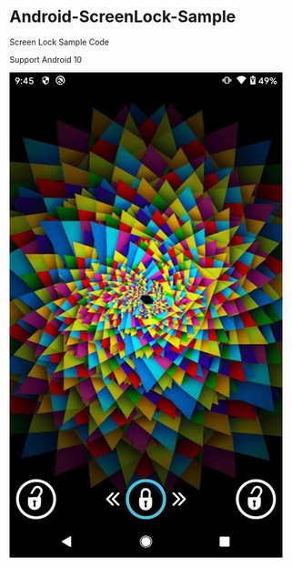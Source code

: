 # Android-ScreenLock-Sample
Screen Lock Sample Code

Support Android 10

![GitHub Logo](/sample/snapshot1.png)
